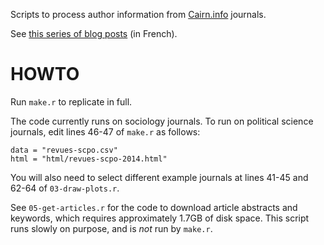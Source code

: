 Scripts to process author information from [Cairn.info](http://www.cairn.info/) journals.

See [this series of blog posts](http://politbistro.hypotheses.org/tag/edition-scientifique) (in French).

# HOWTO

Run `make.r` to replicate in full.

The code currently runs on sociology journals. To run on political science journals, edit lines 46-47 of `make.r` as follows:

```{r}
data = "revues-scpo.csv"
html = "html/revues-scpo-2014.html"
```

You will also need to select different example journals at lines 41-45 and 62-64 of `03-draw-plots.r`.

See `05-get-articles.r` for the code to download article abstracts and keywords, which requires approximately 1.7GB of disk space. This script runs slowly on purpose, and is _not_ run by `make.r`.
